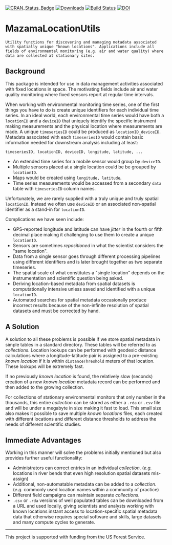 [![CRAN\_Status\_Badge](http://www.r-pkg.org/badges/version/MazamaLocationUtils)](https://cran.r-project.org/package=MazamaLocationUtils)
[![Downloads](http://cranlogs.r-pkg.org/badges/MazamaLocationUtils)](https://cran.r-project.org/package=MazamaLocationUtils)
[![Build Status](https://travis-ci.org/MazamaScience/MazamaLocationUtils.svg?branch=master)](https://travis-ci.org/MazamaScience/MazamaLocationUtils)
[![DOI](https://zenodo.org/badge/215816820.svg)](https://zenodo.org/badge/latestdoi/215816820)

# MazamaLocationUtils

```
Utility functions for discovering and managing metadata associated 
with spatially unique "known locations". Applications include all 
fields of environmental monitoring (e.g. air and water quality) where 
data are collected at stationary sites.
```

## Background

This package is intended for use in data management activities
associated with fixed locations in space. The motivating fields include 
air and water quality monitoring where fixed sensors report at regular time 
intervals.

When working with environmental monitoring time series, one of the first things
you have to do is create unique identifiers for each individual time series. In 
an ideal world, each environmental time series would have both a 
`locationID` and a `deviceID` that uniquely identify the specific instrument 
making measurements and the physical location where measurements are made. A 
unique `timeseriesID` could
be produced as `locationID_deviceID`. Metadata associated with each
`timeseriesID` would contain basic information needed for downstream analysis
including at least:

`timeseriesID, locationID, deviceID, longitude, latitude, ...`

* An extended time series for a mobile sensor would group by `deviceID`.
* Multiple sensors placed at a single location could be be grouped by `locationID`.
* Maps would be created using `longitude, latitude`.
* Time series measurements would be accessed from a secondary `data` table with 
`timeseriesID` column names.

Unfortunately, we are rarely supplied with a truly unique and truly spatial 
`locationID`. Instead we often use `deviceID` or an associated non-spatial
identifier as a stand-in for `locationID`.

Complications we have seen include:

* GPS-reported longitude and latitude can have _jitter_ in the fourth or fifth 
decimal place making it challenging to use them to create a unique `locationID`.
* Sensors are sometimes _repositioned_ in what the scientist considers the "same 
location".
* Data from a single sensor goes through different processing pipelines using
different identifiers and is later brought together as two separate timeseries.
* The spatial scale of what constitutes a "single location" depends on the 
instrumentation and scientific question being asked.
* Deriving location-based metadata from spatial datasets is computationally 
intensive unless saved and identified with a unique `locationID`.
* Automated searches for spatial metadata occasionally produce incorrect results
because of the non-infinite resolution of spatial datasets and must be corrected
by hand.

## A Solution

A solution to all these problems is possible if we store spatial metadata in
simple tables in a standard directory. These tables will be referred to as 
_collections_. Location lookups can be performed with
geodesic distance calculations where a longitude-latitude pair is assigned to a pre-existing
_known location_ if it is within `distanceThreshold` meters of that location. 
These lookups will be extremely fast.

If no previously _known location_ is found, the relatively slow (seconds)
creation of a new _known location_ metadata record can be performed and then 
added to the growing collection.

For collections of stationary environmental monitors that only number in the 
thousands, this entire _collection_ can be stored as either a 
`.rda` or `.csv` file and will be under a megabyte in size making it fast to 
load. This small size also makes it possible to save multiple _known locations_ 
files, each created with different locations and different distance thresholds
to address the needs of different scientific studies.

## Immediate Advantages

Working in this manner will solve the problems initially mentioned but also 
provides further useful functionality:

* Administrators can correct entries in an individual _collection_.  (_e.g._ 
locations in river bends that even high resolution spatial datasets mis-assign)
* Additional, non-automatable metadata can be added to a _collection_. (_e.g._
commonly used location names within a community of practice)
* Different field campaigns can maintain separate _collections_.
* `.csv` or `.rda` versions of well populated tables can be downloaded from a
URL and used locally, giving scientists and analysts working with known locations 
instant access to location-specific spatial metadata data that otherwise requires 
special software and skills, large datasets and many compute cycles to generate.

----

This project is supported with funding from the US Forest Service.

